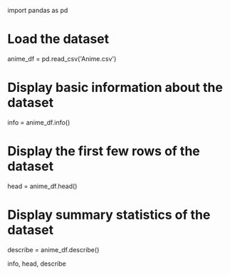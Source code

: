 import pandas as pd

# Load the dataset
anime_df = pd.read_csv('Anime.csv')

# Display basic information about the dataset
info = anime_df.info()

# Display the first few rows of the dataset
head = anime_df.head()

# Display summary statistics of the dataset
describe = anime_df.describe()

info, head, describe
